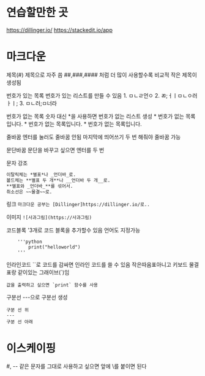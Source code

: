 
# 연습할만한 곳

https://dillinger.io/
https://stackedit.io/app
	

# 마크다운
제목(#)
	제목으로 자주 씀
	##,###,#### 처럼 더 많이 사용할수록 비교적 작은 제목이 생성됨
	
번호가 있는 목록
	번호가 있는 리스트를 만들 수 있음
		1. ㅁㄴㄹ언ㅇ
		2. ㄻ;ㅓㅣㅁㄴㅇ러ㅏㅣ;
		3. ㅁㄴ러;ㅁ너라

번호가 없는 목록
	숫자 대신 *을 사용하면 번호가 없는 리스트 생성
		* 번호가 없는 목록입니다.
		* 번호가 없는 목록입니다.
		* 번호가 없는 목록입니다.
		
줄바꿈
	엔터를 눌러도 줄바꿈 안됨
	마지막에 띄어쓰기 두 번 해줘야 줄바꿈 가능
	
문단바꿈
	문단을 바꾸고 싶으면 엔터를 두 번
	
문자 강조
```txt
이탈릭체는 *별표*나 _언더바_로.
볼드체는 **별표 두 개**나 __언더바 두 개__로.
**별표와 _언더바_**를 섞어서.
취소선은 ~~물결~~로.
```

링크
	`마크다운 공부는 [Dillinger]https://dillinger.io/로..`
	
이미지
	`![사과그림](https://사과그림)`
	
코드블록
'3개로 코드 블록을 추가할수 있음
언어도 지정가능
	
		'''python
			print("helloworld")
		'''
	
인라인코드
\`\`로 코드를 감싸면 인라인 코드를 쓸 수 있음
작은따음표아니고 키보드 물결표랑 같이있는 그래이브(\`)임

	값을 출력하고 싶으면 `print` 함수를 사용

구분선
---으로 구분선 생성

	구분 선 위
	---
	구분 선 아래


# 이스케이핑
#, -- 같은 문자를 그대로 사용하고 싶으면 앞에 \를 붙이면 된다

